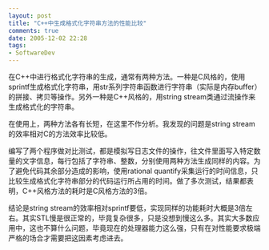 ```yaml
---
layout: post
title: "C++中生成格式化字符串方法的性能比较"
comments: true
date: 2005-12-02 22:28
tags:
- SoftwareDev
---
```

在C++中进行格式化字符串的生成，通常有两种方法。一种是C风格的，使用sprintf生成格式化字符串，用str系列字符串函数进行字符串（实际是内存buffer）的拼接、拷贝等操作。另外一种是C++风格的，用string stream类通过流操作来生成格式化的字符串。

在使用上，两种方法各有长短，在这里不作分析。我发现的问题是string stream的效率相对C的方法效率比较低。

编写了两个程序做对比测试，都是模拟写日志文件的操作，往文件里面写入特定数量的文字信息，每行包括了字符串、整数，分别使用两种方法生成同样的内容。为了避免代码其余部分造成的影响，使用rational quantify采集运行的时间信息，只比较生成格式化字符串部分的代码运行所占用的时间。做了多次测试，结果都表明，C++风格方法的耗时是C风格方法的3倍。

结论是string stream的效率相对sprintf要低，实现同样的功能耗时大概是3倍左右。其实STL慢是很正常的，毕竟复杂很多，只是没想到慢这么多。其实大多数应用中，这也不算什么问题，毕竟现在的处理器能力这么强，只有在对性能要求极端严格的场合才需要把这因素考虑进去。
